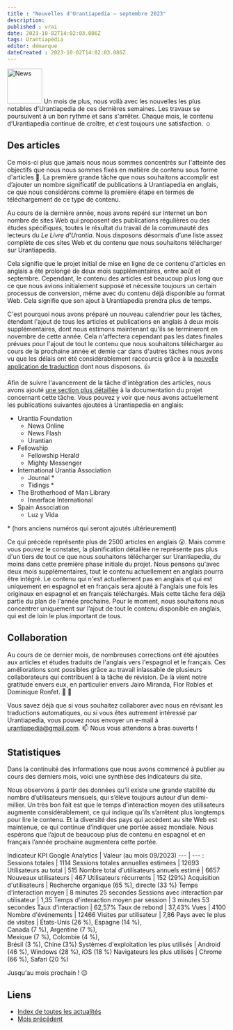 ```yaml
---
title : "Nouvelles d'Urantiapedia — septembre 2023"
description:
published : vrai
date: 2023-10-02T14:02:03.086Z
tags: Urantiapédia
editor: démarque
dateCreated : 2023-10-02T14:02:03.086Z
---
```


<img src="/_assets/svg/icon-news.svg" alt="News" style="width: 80px;"> Un mois de plus, nous voilà avec les nouvelles les plus notables d'Urantiapedia de ces dernières semaines. Les travaux se poursuivent à un bon rythme et sans s'arrêter. Chaque mois, le contenu d’Urantiapedia continue de croître, et c’est toujours une satisfaction. :relaxed:

## Des articles

Ce mois-ci plus que jamais nous nous sommes concentrés sur l'atteinte des objectifs que nous nous sommes fixés en matière de contenu sous forme d'articles :page_with_curl:. La première grande tâche que nous souhaitons accomplir est d’ajouter un nombre significatif de publications à Urantiapedia en anglais, ce que nous considérons comme la première étape en termes de téléchargement de ce type de contenu.

Au cours de la dernière année, nous avons repéré sur Internet un bon nombre de sites Web qui proposent des publications régulières ou des études spécifiques, toutes le résultat du travail de la communauté des lecteurs du _Le Livre d'Urantia_. Nous disposons désormais d’une liste assez complète de ces sites Web et du contenu que nous souhaitons télécharger sur Urantiapedia.

Cela signifie que le projet initial de mise en ligne de ce contenu d'articles en anglais a été prolongé de deux mois supplémentaires, entre août et septembre. Cependant, le contenu des articles est beaucoup plus long que ce que nous avions initialement supposé et nécessite toujours un certain processus de conversion, même avec du contenu déjà disponible au format Web. Cela signifie que son ajout à Urantiapedia prendra plus de temps.

C'est pourquoi nous avons préparé un nouveau calendrier pour les tâches, étendant l'ajout de tous les articles et publications en anglais à deux mois supplémentaires, dont nous estimons maintenant qu'ils se termineront en novembre de cette année. Cela n'affectera cependant pas les dates finales prévues pour l'ajout de tout le contenu que nous souhaitons télécharger au cours de la prochaine année et demie car dans d'autres tâches nous avons vu que les délais ont été considérablement raccourcis grâce à la [nouvelle application de traduction](/fr/news/2023/08) dont nous disposons. :thumbsup:


Afin de suivre l'avancement de la tâche d'intégration des articles, nous avons ajouté [une section plus détaillée](/fr/help/status#progression-d%C3%A9taill%C3%A9e-des-articles) à la documentation du projet concernant cette tâche. Vous pouvez y voir que nous avons actuellement les publications suivantes ajoutées à Urantiapedia en anglais:

- Urantia Foundation
	- News Online
	- News Flash
	- Urantian
- Fellowship
	- Fellowship Herald
	- Mighty Messenger
- International Urantia Association
	- Journal \*
	- Tidings \*
- The Brotherhood of Man Library
	- Innerface International
- Spain Association
	- Luz y Vida

\* (hors anciens numéros qui seront ajoutés ultérieurement)

Ce qui précède représente plus de 2500 articles en anglais :open_mouth:. Mais comme vous pouvez le constater, la planification détaillée ne représente pas plus d'un tiers de tout ce que nous souhaitons télécharger sur Urantiapedia, du moins dans cette première phase initiale du projet. Nous pensons qu'avec deux mois supplémentaires, tout le contenu actuellement en anglais pourra être intégré. Le contenu qui n'est actuellement pas en anglais et qui est uniquement en espagnol et en français sera ajouté à l'anglais une fois les originaux en espagnol et en français téléchargés. Mais cette tâche fera déjà partie du plan de l'année prochaine. Pour le moment, nous souhaitons nous concentrer uniquement sur l’ajout de tout le contenu disponible en anglais, qui est de loin le plus important de tous.

## Collaboration

Au cours de ce dernier mois, de nombreuses corrections ont été ajoutées aux articles et études traduits de l'anglais vers l'espagnol et le français. Ces améliorations sont possibles grâce au travail inlassable de plusieurs collaborateurs qui contribuent à la tâche de révision. De là vient notre gratitude envers eux, en particulier envers Jairo Miranda, Flor Robles et Dominique Ronfet. :clap: :clap:

Vous savez déjà que si vous souhaitez collaborer avec nous en révisant les traductions automatiques, ou si vous êtes autrement intéressé par Urantiapedia, vous pouvez nous envoyer un e-mail à urantiapedia@gmail.com. :mailbox: Nous vous attendons à bras ouverts !

## Statistiques

Dans la continuité des informations que nous avons commencé à publier au cours des derniers mois, voici une synthèse des indicateurs du site.

Nous observons à partir des données qu’il existe une grande stabilité du nombre d’utilisateurs mensuels, qui s’élève toujours autour d’un demi-millier. Un très bon fait est que le temps d’interaction moyen des utilisateurs augmente considérablement, ce qui indique qu’ils s’arrêtent plus longtemps pour lire le contenu. Et la diversité des pays qui accèdent au site Web est maintenue, ce qui continue d'indiquer une portée assez mondiale. Nous espérons que l’ajout de beaucoup plus de contenu en espagnol et en français l’année prochaine augmentera cette portée.

Indicateur KPI Google Analytics | Valeur (au mois 09/2023)
--- | --- :
Sessions totales | 1114
Sessions totales annuelles estimées | 12693
Utilisateurs au total | 515
Nombre total d'utilisateurs annuels estimé | 6657
Nouveaux utilisateurs | 467
Utilisateurs récurrents | 152 (29%)
Acquisition d'utilisateurs | Recherche organique (65 %), directe (33 %)
Temps d'interaction moyen | 8 minutes 25 secondes
Sessions avec interaction par utilisateur | 1,35
Temps d'interaction moyen par session | 3 minutes 53 secondes
Taux d'interaction | 62,57%
Taux de rebond | 37,43%
Vues | 4100
Nombre d'événements | 12466
Visites par utilisateur | 7,86
Pays avec le plus de visites | États-Unis (26 %), Espagne (14 %), <br>Canada (7 %), Argentine (7 %), <br>Mexique (7 %), Colombie (4 %), <br>Brésil (3 %), Chine (3%)
Systèmes d'exploitation les plus utilisés | Android (46 %), Windows (28 %), iOS (18 %)
Navigateurs les plus utilisés | Chrome (66 %), Safari (20 %)

Jusqu'au mois prochain ! :wink:

## Liens

- [Index de toutes les actualités](/fr/news)
- [Mois précédent](/fr/news/2023/08)